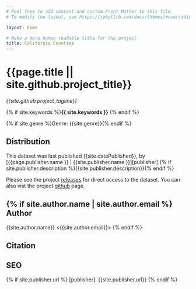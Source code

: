 ```yaml
---
# Feel free to add content and custom Front Matter to this file.
# To modify the layout, see https://jekyllrb.com/docs/themes/#overriding-theme-defaults

layout: home

# Make a more human readable title for the project
title: California Counties
---
```


{{page.title || site.github.project_title}}
===========================================

*{{site.github.project_tagline}}*

{% if site.keywords %}**{{ site.keywords }}** {% endif %}

{% if site.genre %}Genre: {{site.genre}}{% endif %}    

Distribution
------------
This dataset was last published {{site.datePublished}}, by [{{page.publisher.name }} | {{site.publisher.name }}][publisher]
{% if site.publisher.description %}{{site.publisher.description}}{% endif %}

Please see the project [releases] for direct access to the dataset. You can also vist the project [github] page.

{% if site.author.name | site.author.email %}
Author
------
{{site.author.name}} <{{site.author.email}}>
{% endif %}

Citation
--------

SEO
---

[website]: {{site.github.url}}
[releases]: {{site.github.releases_url}}
[github]: {{site.github.clone_url}}
{% if site.publisher.url %}
[publisher]: {{site.publisher.url}}
{% endif %}
